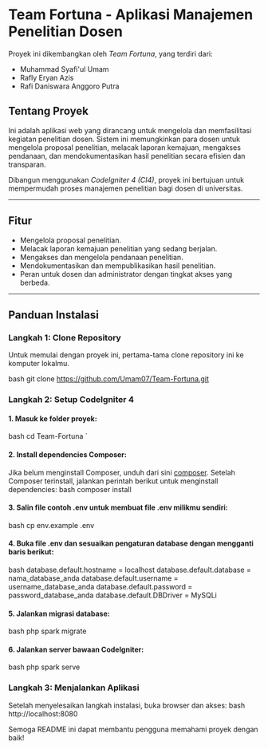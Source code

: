 # Team Fortuna - Aplikasi Manajemen Penelitian Dosen

Proyek ini dikembangkan oleh *Team Fortuna*, yang terdiri dari:
- Muhammad Syafi'ul Umam
- Rafly Eryan Azis
- Rafi Daniswara Anggoro Putra

## Tentang Proyek

Ini adalah aplikasi web yang dirancang untuk mengelola dan memfasilitasi kegiatan penelitian dosen. Sistem ini memungkinkan para dosen untuk mengelola proposal penelitian, melacak laporan kemajuan, mengakses pendanaan, dan mendokumentasikan hasil penelitian secara efisien dan transparan.

Dibangun menggunakan *CodeIgniter 4 (CI4)*, proyek ini bertujuan untuk mempermudah proses manajemen penelitian bagi dosen di universitas.

---

## Fitur
- Mengelola proposal penelitian.
- Melacak laporan kemajuan penelitian yang sedang berjalan.
- Mengakses dan mengelola pendanaan penelitian.
- Mendokumentasikan dan mempublikasikan hasil penelitian.
- Peran untuk dosen dan administrator dengan tingkat akses yang berbeda.

---

## Panduan Instalasi

### Langkah 1: Clone Repository

Untuk memulai dengan proyek ini, pertama-tama clone repository ini ke komputer lokalmu.

bash
git clone https://github.com/Umam07/Team-Fortuna.git

### Langkah 2: Setup CodeIgniter 4
#### 1. Masuk ke folder proyek:
 bash
cd Team-Fortuna
`
#### 2. Install dependencies Composer:
Jika belum menginstall Composer, unduh dari sini [composer](https://getcomposer.org/download/). 
Setelah Composer terinstall, jalankan perintah berikut untuk menginstall dependencies:
 bash 
composer install

#### 3. Salin file contoh .env untuk membuat file .env milikmu sendiri:
 bash 
cp env.example .env

#### 4. Buka file .env dan sesuaikan pengaturan database dengan mengganti baris berikut:
 bash
database.default.hostname = localhost
database.default.database = nama_database_anda
database.default.username = username_database_anda
database.default.password = password_database_anda
database.default.DBDriver = MySQLi


#### 5. Jalankan migrasi database:
 bash
php spark migrate


#### 6. Jalankan server bawaan CodeIgniter:
 bash
php spark serve


### Langkah 3: Menjalankan Aplikasi
Setelah menyelesaikan langkah instalasi, buka browser dan akses:
 bash 
http://localhost:8080


Semoga README ini dapat membantu pengguna memahami proyek dengan baik!
